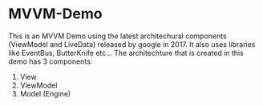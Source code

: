 # MVVM-Demo
This is an MVVM Demo using the latest architechural components (ViewModel and LiveData) released by google in 2017. 
It also uses libraries like EventBus, ButterKnife etc...
The architechture that is created in this demo has 3 components:
1. View
2. ViewModel
3. Model (Engine)
